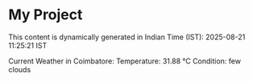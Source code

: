 # My Project

This content is dynamically generated in Indian Time (IST): 2025-08-21 11:25:21 IST


Current Weather in Coimbatore:
Temperature: 31.88 °C
Condition: few clouds
